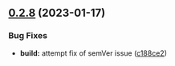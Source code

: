 ## [0.2.8](https://github.com/IBM/continuous-delivery-node-sdk/compare/v0.2.7...v0.2.8) (2023-01-17)


### Bug Fixes

* **build:** attempt fix of semVer issue ([c188ce2](https://github.com/IBM/continuous-delivery-node-sdk/commit/c188ce2c69c52e11c38461fa28912659bd40d15d))

